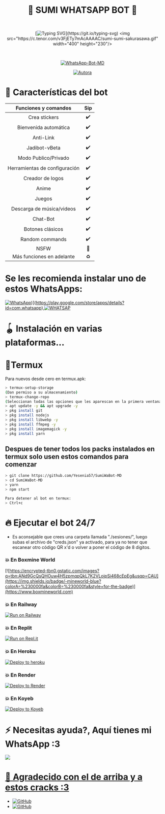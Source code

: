<h1 align="center">🌟 SUMI WHATSAPP BOT 🌟</h1>
<br>
<div align="center">

[![Typing SVG](https://readme-typing-svg.demolab.com?font=Fira+Code&pause=1000&color=00CB22&width=435&lines=Simple+WhatsApp+Bot+Multidevice+nwn;Gracias+por+usar+este+bot+my+king+%3A3;%5B+How+sexy+are+you+7w7r+%5D_)](https://git.io/typing-svg)
<img src="https://c.tenor.com/v3FjETy7mAcAAAAC/sumi-sumi-sakurasawa.gif" width="400" height="230"/>
</div>
<br>
<p align="center">
<a href="https://tinyurl.com/Onichan7w7r"><img title="WhatsApp-Bot-MD" src="https://img.shields.io/badge/-WHATSAPP--BOT--MD-green?colorA=%23ff0000&colorB=%23017e40&style=for-the-badge"></a>
</p>
<p align="center">
<a href="https://tinyurl.com/2p9kb7yd"><img title="Autora" src="https://img.shields.io/badge/Autor-Yesenia_Magdalena-orange?style=for-the-badge&logo=github"></a>
</p>
</details>
</p>

# 📖 Características del bot 
|  Funciones y comandos  |                                           Sip |
| :---------------------------------------------: | :-----------: |
| Crea stickers|✔️|
| Bienvenida automática|✔️|
| Anti-Link|✔️|
| Jadibot-vBeta|✔️|
| Modo Publico/Privado|✔️|
| Herramientas de configuración|✔️|
| Creador de logos|✔️|
| Anime|✔️|
| Juegos|✔️|
| Descarga de música/videos|✔️|
| Chat-Bot|✔️|
| Botones clásicos|✔️|
| Random commands|✔️|
| NSFW|🔞|
| Más funciones en adelante|♻️|

# Se les recomienda instalar uno de estos WhatsApps:
[![WhatsApp](https://img.shields.io/badge/WhatsApp-25D366?style=for-the-badge&logo=whatsapp&logoColor=white)](https://wa.me/message/C45GXBEFTPONE1))](https://play.google.com/store/apps/details?id=com.whatsapp),[![WHATSAP](https://img.shields.io/badge/-WHATSAPP%20BUSINESS-green?colorA=%23fa0000&colorB=%23017e40&style=for-the-badge)](https://play.google.com/store/apps/details?id=com.whatsapp.w4b)

# 🪀 Instalación en varias plataformas...

# 📲Termux
Para nuevos desde cero en termux.apk:
```bash
> termux-setup-storage
(Dan permiso a su almacenamiento)
> termux-change-repo
(Seleccionan todas las opciones que les aparescan en la primera ventana || En la segunda ventana seleccionan la opcion que contenga las palabras 'termux.mentality.rip' )
> apt update -y && apt upgrade -y
> pkg install git
> pkg install nodejs
> pkg install libwebp -y
> pkg install ffmpeg -y
> pkg install imagemagick -y
> pkg install yarn

```
## Despues de tener todos los packs instalados en termux solo usen estos comandos para comenzar
```bash
> git clone https://github.com/Yesenia57/SumiWaBot-MD 
> cd SumiWaBot-MD 
> yarn
> npm start

Para detener al bot en termux:
> Ctrl+c
```

# 🔥 Ejecutar el bot 24/7 
- Es aconsejable que crees una carpeta llamada "./sesiones/", luego subas el archivo de "creds.json" ya activado, para ya no tener que escanear otro código QR x'd o volver a poner el código de 8 digitos.

### 💥 En Boxmine World
[![https://encrypted-tbn0.gstatic.com/images?q=tbn:ANd9GcQsQHOuw4H5zpmqpQkL7K2VLojpSi468cEpEg&usqp=CAU](https://img.shields.io/badge/-mineworld-blue?colorA=%230000fa&colorB=%230000fa&style=for-the-badge)](https://www.boxmineworld.com)

### 💥 En Railway
[![Run on Railway](https://img.shields.io/badge/-Run%20Railway-green?colorA=%23fa0000&colorB=%23017e40&style=for-the-badge)](https://railway.app/new/template?template=https://github.com/Yesenia57/SumiWaBot-MD/)

### 💥 En Replit
[![Run on Repl.it](https://replit.com/badge/github/Yesenia57/SumiWaBot-MD)](https://repl.it/github/Yesenia57/SumiWaBot-MD)

### 💥 En Heroku
[![Deploy to heroku](https://www.herokucdn.com/deploy/button.svg)](https://heroku.com/deploy?template=https://github.com/Yesenia57/SumiWaBot-MD/)

### 💥 En Render
[![Deploy to Render](https://render.com/images/deploy-to-render-button.svg)](https://dashboard.render.com/blueprint/new?repo=https://github.com/Yesenia57/SumiWaBot-MD/)

### 💥 En Koyeb
[![Deploy to Koyeb](https://www.koyeb.com/static/images/deploy/button.svg)](https://app.koyeb.com/deploy?type=git&repository=https://github.com/Yesenia57/SumiWaBot-MD&branch=master&name=nekotinabot)

# ⚡ Necesitas ayuda?, Aquí tienes mi WhatsApp :3

<a href="https://wa.me/51957041866"><img src="https://img.shields.io/badge/WhatsApp-25D366?style=for-the-badge&logo=whatsapp&logoColor=white" />

# 🗿 Agradecido con el de arriba y a estos cracks :3

* <a href="https://github.com/adiwajshing/Baileys"><img alt="GitHub" src="https://img.shields.io/badge/adiwajshing/Baileys%20-%23121011.svg?&style=for-the-badge&logo=github&logoColor=white">
* <a href="https://github.com/BochilGaming"><img alt="GitHub" src="https://img.shields.io/badge/BochilGaming%20-%23121011.svg?&style=for-the-badge&logo=github&logoColor=white">
</p>
